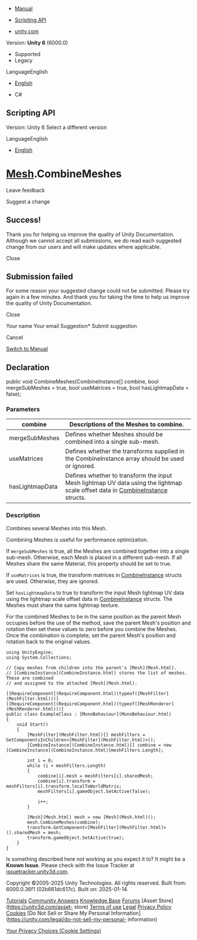 [ ]()

  * [Manual](../Manual/index.html)
  * [Scripting API](../ScriptReference/index.html)

  * [unity.com](https://unity.com/)

Version: **Unity 6** (6000.0)

  * Supported
  * Legacy

LanguageEnglish

  * [English]()

  * C#

[ ](https://docs.unity3d.com)

## Scripting API

Version: Unity 6 Select a different version

LanguageEnglish

  * [English]()

#  [Mesh](Mesh.html).CombineMeshes

Leave feedback

Suggest a change

## Success!

Thank you for helping us improve the quality of Unity Documentation. Although
we cannot accept all submissions, we do read each suggested change from our
users and will make updates where applicable.

Close

## Submission failed

For some reason your suggested change could not be submitted. Please <a>try
again</a> in a few minutes. And thank you for taking the time to help us
improve the quality of Unity Documentation.

Close

Your name Your email Suggestion* Submit suggestion

Cancel

[Switch to Manual](../Manual/class-Mesh.html "Go to Mesh Component in the
Manual")

## Declaration

public void CombineMeshes(CombineInstance[] combine, bool mergeSubMeshes =
true, bool useMatrices = true, bool hasLightmapData = false);

### Parameters

combine | Descriptions of the Meshes to combine.  
---|---  
mergeSubMeshes | Defines whether Meshes should be combined into a single sub-mesh.  
useMatrices | Defines whether the transforms supplied in the CombineInstance array should be used or ignored.  
hasLightmapData | Defines whether to transform the input Mesh lightmap UV data using the lightmap scale offset data in [CombineInstance](CombineInstance.html) structs.  
  
### Description

Combines several Meshes into this Mesh.

Combining Meshes is useful for performance optimization.  
  
If `mergeSubMeshes` is true, all the Meshes are combined together into a
single sub-mesh. Otherwise, each Mesh is placed in a different sub-mesh. If
all Meshes share the same Material, this property should be set to true.  
  
If `useMatrices` is true, the transform matrices in
[CombineInstance](CombineInstance.html) structs are used. Otherwise, they are
ignored.  
  
Set `hasLightmapData` to true to transform the input Mesh lightmap UV data
using the lightmap scale offset data in
[CombineInstance](CombineInstance.html) structs. The Meshes must share the
same lightmap texture.  
  
For the combined Meshes to be in the same position as the parent Mesh occupies
before the use of the method, save the parent Mesh's position and rotation
then set these values to zero before you combine the Meshes. Once the
combination is complete, set the parent Mesh's position and rotation back to
the original values.

    
    
    using UnityEngine;
    using System.Collections;  
      
    // Copy meshes from children into the parent's [Mesh](Mesh.html).
    // [CombineInstance](CombineInstance.html) stores the list of meshes.  These are combined
    // and assigned to the attached [Mesh](Mesh.html).  
      
    [[RequireComponent](RequireComponent.html)(typeof([MeshFilter](MeshFilter.html)))]
    [[RequireComponent](RequireComponent.html)(typeof([MeshRenderer](MeshRenderer.html)))]
    public class ExampleClass : [MonoBehaviour](MonoBehaviour.html)
    {
        void Start()
        {
            [MeshFilter](MeshFilter.html)[] meshFilters = GetComponentsInChildren<[MeshFilter](MeshFilter.html)>();
            [CombineInstance](CombineInstance.html)[] combine = new [CombineInstance](CombineInstance.html)[meshFilters.Length];  
      
            int i = 0;
            while (i < meshFilters.Length)
            {
                combine[i].mesh = meshFilters[i].sharedMesh;
                combine[i].transform = meshFilters[i].transform.localToWorldMatrix;
                meshFilters[i].gameObject.SetActive(false);  
      
                i++;
            }  
      
            [Mesh](Mesh.html) mesh = new [Mesh](Mesh.html)();
            mesh.CombineMeshes(combine);
            transform.GetComponent<[MeshFilter](MeshFilter.html)>().sharedMesh = mesh;
            transform.gameObject.SetActive(true);
        }
    }
    

Is something described here not working as you expect it to? It might be a
**Known Issue**. Please check with the Issue Tracker at
[issuetracker.unity3d.com](https://issuetracker.unity3d.com).

Copyright ©2005-2025 Unity Technologies. All rights reserved. Built from:
6000.0.36f1 (02b661dc617c). Built on: 2025-01-14.

[Tutorials](https://unity3d.com/learn) [Community
Answers](https://answers.unity3d.com) [Knowledge
Base](https://support.unity3d.com/hc/en-us)
[Forums](https://forum.unity3d.com) [Asset Store](https://unity3d.com/asset-
store) [Terms of use](https://docs.unity3d.com/Manual/TermsOfUse.html)
[Legal](https://unity.com/legal) [Privacy
Policy](https://unity.com/legal/privacy-policy)
[Cookies](https://unity.com/legal/cookie-policy) [Do Not Sell or Share My
Personal Information](https://unity.com/legal/do-not-sell-my-personal-
information)

[Your Privacy Choices (Cookie Settings)](javascript:void\(0\);)


